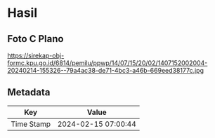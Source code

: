 # Hasil

## Foto C Plano

https://sirekap-obj-formc.kpu.go.id/6814/pemilu/ppwp/14/07/15/20/02/1407152002004-20240214-155326--79a4ac38-de71-4bc3-a46b-669eed38177c.jpg


## Metadata

| Key        | Value               |
| ---------- | ------------------- |
| Time Stamp | 2024-02-15 07:00:44 |



